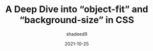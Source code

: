 ---
author: shadeed9
date: 2021-10-25
permalink: false
publisher: smashingmag
tags:
  - css
target_url: https://www.smashingmagazine.com/2021/10/object-fit-background-size-css/
title: A Deep Dive into “object-fit” and “background-size” in CSS
---